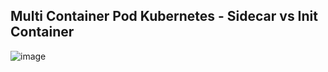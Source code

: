 ## Multi Container Pod Kubernetes - Sidecar vs Init Container

![image](https://github.com/Bhakti2304/CKA2024/assets/116799960/6e25a267-a7e0-4c28-be46-5f21421ddba3)





